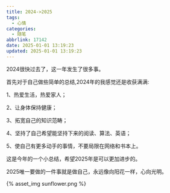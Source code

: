 ```yaml
---
title: 2024->2025
tags:
  - 心情
categories:
  - 随笔
abbrlink: 17142
date: 2025-01-01 13:19:23
updated: 2025-01-01 13:19:23
---
```


2024很快过去了，这一年发生了很多事。

首先对于自己做些简单的总结,2024年的我感觉还是收获满满:

1、热爱生活，热爱家人；

2、让身体保持健康；

3、拓宽自己的知识范畴；

4、坚持了自己希望能坚持下来的阅读、算法、英语；

5、使自己有更多动手的事情，不要局限在网络和书本上。

这是今年的一个小总结，希望2025年是可以更加进步的。

2025唯一要做的一件事就是做自己，永远像向阳花一样，心向光明。

{% asset_img sunflower.png %}

